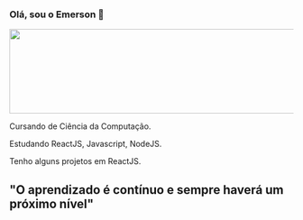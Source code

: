 ### Olá, sou o Emerson 👋


<img width="3000" height="150" src="https://media.giphy.com/media/WoD6JZnwap6s8/giphy.gif" />

Cursando de Ciência da Computação.

Estudando ReactJS, Javascript, NodeJS.

Tenho alguns projetos em ReactJS.

<h2>"O aprendizado é contínuo e sempre haverá um próximo nível"</h2>


